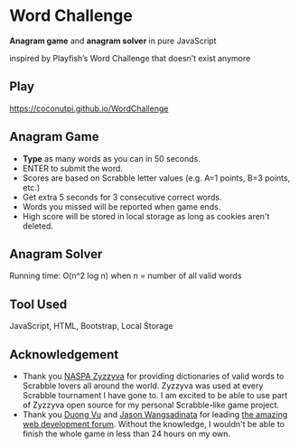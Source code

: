 # Word Challenge

**Anagram game** and **anagram solver** in pure JavaScript 

inspired by Playfish’s Word Challenge that doesn’t exist anymore

## Play

https://coconutpi.github.io/WordChallenge

## Anagram Game

* **Type** as many words as you can in 50 seconds.
* ENTER to submit the word.
* Scores are based on Scrabble letter values (e.g. A=1 points, B=3 points, etc.)
* Get extra 5 seconds for 3 consecutive correct words.
* Words you missed will be reported when game ends.
* High score will be stored in local storage as long as cookies aren't deleted.

## Anagram Solver

Running time: O(n^2 log n) when n = number of all valid words

## Tool Used

JavaScript, HTML, Bootstrap, Local Storage

## Acknowledgement

* Thank you [NASPA Zyzzyva](https://github.com/boshvark/zyzzyva-pc) for providing dictionaries of valid words to Scrabble lovers all around the world. Zyzzyva was used at every Scrabble tournament I have gone to. I am excited to be able to use part of Zyzzyva open source for my personal Scrabble-like game project.
* Thank you [Duong Vu](https://github.com/duongvu96) and [Jason Wangsadinata](https://github.com/jwangsadinata) for leading [the amazing web development forum](https://github.com/Comp420). Without the knowledge, I wouldn't be able to finish the whole game in less than 24 hours on my own.
